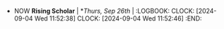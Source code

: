 - NOW **Rising Scholar** | **Thurs, Sep 26th* |
  :LOGBOOK:
  CLOCK: [2024-09-04 Wed 11:52:38]
  CLOCK: [2024-09-04 Wed 11:52:46]
  :END: